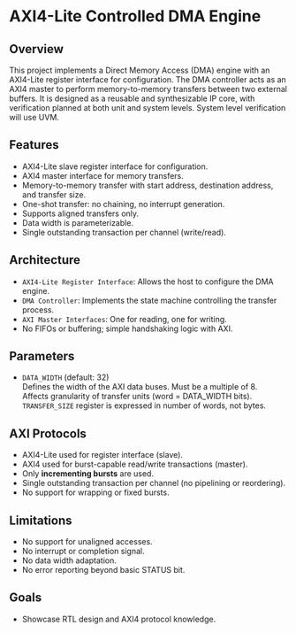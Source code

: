 # AXI4-Lite Controlled DMA Engine

## Overview

This project implements a Direct Memory Access (DMA) engine with an AXI4-Lite register interface for configuration. The DMA controller acts as an AXI4 master to perform memory-to-memory transfers between two external buffers. It is designed as a reusable and synthesizable IP core, with verification planned at both unit and system levels. System level verification will use UVM.

## Features

- AXI4-Lite slave register interface for configuration.
- AXI4 master interface for memory transfers.
- Memory-to-memory transfer with start address, destination address, and transfer size.
- One-shot transfer: no chaining, no interrupt generation.
- Supports aligned transfers only.
- Data width is parameterizable.
- Single outstanding transaction per channel (write/read).

## Architecture

- `AXI4-Lite Register Interface`: Allows the host to configure the DMA engine.
- `DMA Controller`: Implements the state machine controlling the transfer process.
- `AXI Master Interfaces`: One for reading, one for writing.
- No FIFOs or buffering; simple handshaking logic with AXI.

## Parameters

- `DATA_WIDTH` (default: 32)  
  Defines the width of the AXI data buses. Must be a multiple of 8.  
  Affects granularity of transfer units (word = DATA_WIDTH bits).  
  `TRANSFER_SIZE` register is expressed in number of words, not bytes.

## AXI Protocols

- AXI4-Lite used for register interface (slave).
- AXI4 used for burst-capable read/write transactions (master).
- Only **incrementing bursts** are used.
- Single outstanding transaction per channel (no pipelining or reordering).
- No support for wrapping or fixed bursts.

## Limitations

- No support for unaligned accesses.
- No interrupt or completion signal.
- No data width adaptation.
- No error reporting beyond basic STATUS bit.

## Goals

- Showcase RTL design and AXI4 protocol knowledge.
